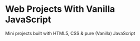 # Web Projects With Vanilla JavaScript
Mini projects built with HTML5, CSS &amp; pure (Vanilla) JavaScript
